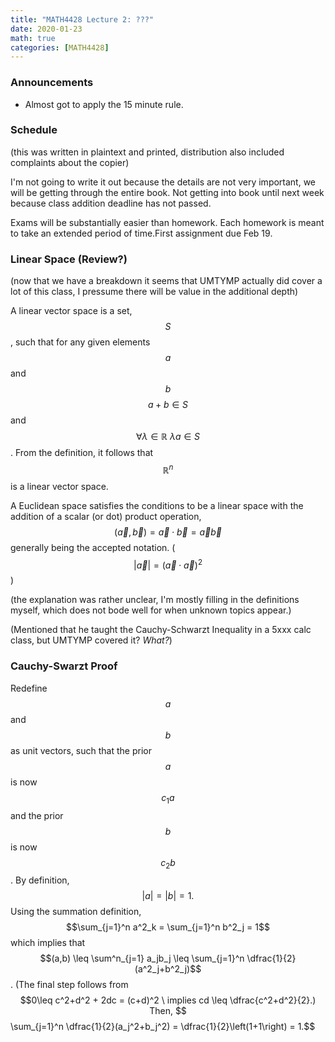 ```yaml
---
title: "MATH4428 Lecture 2: ???"
date: 2020-01-23
math: true 
categories: [MATH4428]
---
```


### Announcements

- Almost got to apply the 15 minute rule.

### Schedule

(this was written in plaintext and printed, distribution also included complaints about the copier)

I'm not going to write it out because the details are not very important, we will be getting through the entire book. Not getting into book until next week because class addition deadline has not passed.

Exams will be substantially easier than homework. Each homework is meant to take an extended period of time.First assignment due Feb 19. 


### Linear Space (Review?)

(now that we have a breakdown it seems that UMTYMP actually did cover a lot of this class, I pressume there will be value in the additional depth)

A linear vector space is a set, $$S$$, such that for any given elements $$a$$ and $$b$$ $$a+b\in S$$ and $$\forall \lambda \in \mathbb{R}\ \lambda a\in S$$. From the definition, it follows that $$\mathbb{R}^n$$ is a linear vector space.

A Euclidean space satisfies the conditions to be a linear space with the addition of a scalar (or dot) product operation, $$(\vec{a},\vec{b})=\vec{a}\cdot\vec{b}=\vec{a}\vec{b}$$ generally being the accepted notation. ($$\vert\vec{a}\vert=(\vec{a}\cdot\vec{a})^2$$)

(the explanation was rather unclear, I'm mostly filling in the definitions myself, which does not bode well for when unknown topics appear.)

(Mentioned that he taught the Cauchy-Schwarzt Inequality in a 5xxx calc class, but UMTYMP covered it? *What?*)

### Cauchy-Swarzt Proof

Redefine $$a$$ and $$b$$ as unit vectors, such that the prior $$a$$ is now $$c_1a$$ and the prior $$b$$ is now $$c_2b$$. By definition, $$\vert a\vert=\vert b\vert=1.$$ Using the summation definition, $$\sum_{j=1}^n a^2_k = \sum_{j=1}^n b^2_j = 1$$ which implies that $$(a,b) \leq \sum^n_{j=1} a_jb_j \leq \sum_{j=1}^n \dfrac{1}{2}(a^2_j+b^2_j)$$. (The final step follows from $$0\leq c^2+d^2 + 2dc = (c+d)^2 \ implies cd \leq \dfrac{c^2+d^2}{2}.) Then, $$\sum_{j=1}^n \dfrac{1}{2}(a_j^2+b_j^2) = \dfrac{1}{2}\left(1+1\right) = 1.$$